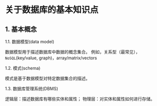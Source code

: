 
# 关于数据库的基本知识点

## 1. 基本概念

1.1. 数据模型(data model)

数据模型用于描述数据库中数据的概念集合。
例如，关系型（最常见），`NoSQL`(key/value, graph)，array/matrix/vectors

1.2. 模式(schema)

模式是基于数据模型对特定数据集合的描述。

1.3. 数据库管理系统(DBMS)

逻辑层：描述数据库有哪些实体和属性；
物理层：对实体和属性如何进行存储。

